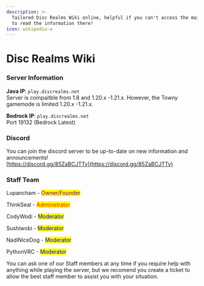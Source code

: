 ```yaml
---
description: >-
  Tailored Disc Realms Wiki online, helpful if you can't access the main website
  to read the information there!
icon: wikipedia-w
---
```


# Disc Realms Wiki

### Server Information

**Java IP**: `play.discrealms.net` \
Server is compaitble from 1.8 and 1.20.x -1.21.x. However, the Towny gamemode is limited 1.20.x -1.21.x.

**Bedrock IP**: `play.discrealms.net`  \
Port 19132 (Bedrock Latest)

### Discord

You can join the discord server to be up-to-date on new information and announcements!\
[https://discord.gg/85ZaBCJTTv](https://discord.gg/85ZaBCJTTv)

### Staff Team

Lupancham - <mark style="color:purple;">Owner/Founder</mark>

ThinkSeal - <mark style="color:red;">Administrator</mark>

CodyWodi - <mark style="color:blue;">Moderator</mark>

Sushiwobi - <mark style="color:blue;">Moderator</mark>

NadiNiceDog - <mark style="color:blue;">Moderator</mark>

PythonVRC - <mark style="color:blue;">Moderator</mark>

You can ask one of our Staff members at any time if you require help with anything while playing the server, but we recomend you create a ticket to allow the best staff member to assist you with your situation.&#x20;
